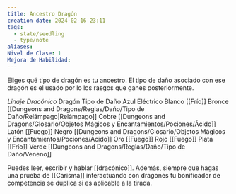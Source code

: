 ```yaml
---
title: Ancestro Dragón
creation date: 2024-02-16 23:11
tags:
  - state/seedling
  - type/note
aliases: 
Nivel de Clase: 1
Mejora de Habilidad:
---
```


Eliges qué tipo de dragón es tu ancestro. El tipo de daño asociado con ese dragón es el usado por lo los rasgos que ganes posteriormente.

*Linaje Dracónico*
Dragón                     Tipo de Daño
Azul                          Eléctrico
Blanco                      [[Frío]]
Bronce                      [[Dungeons and Dragons/Reglas/Daño/Tipo de Daño/Relámpago|Relámpago]]
Cobre                       [[Dungeons and Dragons/Glosario/Objetos Mágicos y Encantamientos/Pociones/Ácido]]
Latón                        [[Fuego]]
Negro                       [[Dungeons and Dragons/Glosario/Objetos Mágicos y Encantamientos/Pociones/Ácido]]
Oro                           [[Fuego]]
Rojo                          [[Fuego]]
Plata                         [[Frío]]
Verde                        [[Dungeons and Dragons/Reglas/Daño/Tipo de Daño/Veneno]]

Puedes leer, escribir y hablar [[dracónico]]. Además, siempre que hagas una prueba de [[Carisma]]
interactuando con dragones tu bonificador de competencia se duplica si es aplicable a la tirada.


